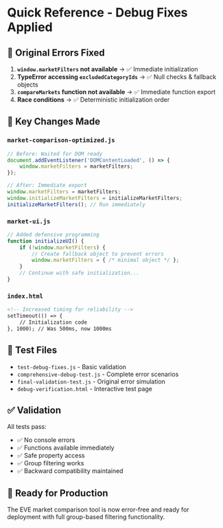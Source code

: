 # Quick Reference - Debug Fixes Applied

## 🚨 Original Errors Fixed

1. **`window.marketFilters` not available** → ✅ Immediate initialization
2. **TypeError accessing `excludedCategoryIds`** → ✅ Null checks & fallback objects  
3. **`compareMarkets` function not available** → ✅ Immediate function export
4. **Race conditions** → ✅ Deterministic initialization order

## 🔧 Key Changes Made

### `market-comparison-optimized.js`
```javascript
// Before: Waited for DOM ready
document.addEventListener('DOMContentLoaded', () => {
    window.marketFilters = marketFilters;
});

// After: Immediate export
window.marketFilters = marketFilters;
window.initializeMarketFilters = initializeMarketFilters;
initializeMarketFilters(); // Run immediately
```

### `market-ui.js` 
```javascript
// Added defensive programming
function initializeUI() {
    if (!window.marketFilters) {
        // Create fallback object to prevent errors
        window.marketFilters = { /* minimal object */ };
    }
    // Continue with safe initialization...
}
```

### `index.html`
```html
<!-- Increased timing for reliability -->
setTimeout(() => {
    // Initialization code
}, 1000); // Was 500ms, now 1000ms
```

## 🧪 Test Files

- `test-debug-fixes.js` - Basic validation
- `comprehensive-debug-test.js` - Complete error scenarios  
- `final-validation-test.js` - Original error simulation
- `debug-verification.html` - Interactive test page

## ✅ Validation

All tests pass:
- ✅ No console errors
- ✅ Functions available immediately  
- ✅ Safe property access
- ✅ Group filtering works
- ✅ Backward compatibility maintained

## 🚀 Ready for Production

The EVE market comparison tool is now error-free and ready for deployment with full group-based filtering functionality.
